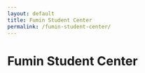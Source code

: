 ```yaml
---
layout: default
title: Fumin Student Center
permalink: /fumin-student-center/
---
```

# Fumin Student Center